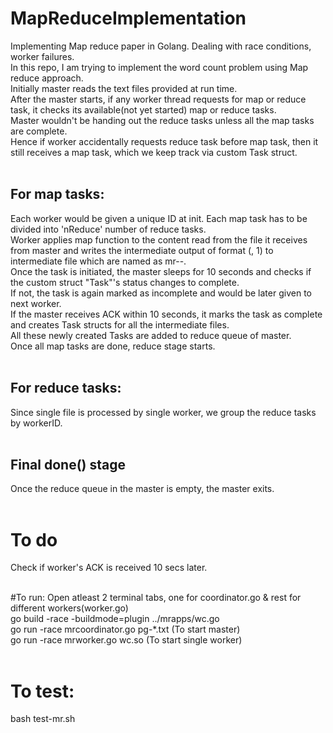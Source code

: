 # MapReduceImplementation
Implementing Map reduce paper in Golang. Dealing with race conditions, worker failures.<br/>
In this repo, I am trying to implement the word count problem using Map reduce approach. <br/>Initially master reads the text files provided at run time.
<br/>After the master starts, if any worker thread requests for map or reduce task, it checks its available(not yet started) map or reduce tasks. <br/>
Master wouldn't be handing out the reduce tasks unless all the map tasks are complete. <br/>Hence if worker accidentally requests reduce task before map task,
then it still receives a map task, which we keep track via custom Task struct.<br/><br/>
## For map tasks:
Each worker would be given a unique ID at init. Each map task has to be divided into 'nReduce' number of reduce tasks. <br/>
Worker applies map function to the content read from the file it receives from master and writes the intermediate output of format (<word>, 1) to intermediate file 
which are named as mr-<workerID>-<reduceID>. <br/>
Once the task is initiated, the master sleeps for 10 seconds and checks if the custom struct "Task"'s status changes to complete. <br/>If not, the task is again marked as incomplete and would be later given to next worker.<br/>
If the master receives ACK within 10 seconds, it marks the task as complete and creates Task structs for all the intermediate files. <br/>All these 
newly created Tasks are added to reduce queue of master. <br/>
Once all map tasks are done, reduce stage starts.<br/><br/>
## For reduce tasks:
Since single file is processed by single worker, we group the reduce tasks by workerID. <br/><br/>
## Final done() stage
Once the reduce queue in the master is empty, the master exits.<br/><br/>

# To do
Check if worker's ACK is received 10 secs later.<br/><br/>

#To run:
Open atleast 2 terminal tabs, one for coordinator.go & rest for different workers(worker.go)<br/>
go build -race -buildmode=plugin ../mrapps/wc.go<br/>
go run -race mrcoordinator.go pg-*.txt (To start master)<br/>
go run -race mrworker.go wc.so (To start single worker)<br/><br/>

# To test:
bash test-mr.sh<br/>
